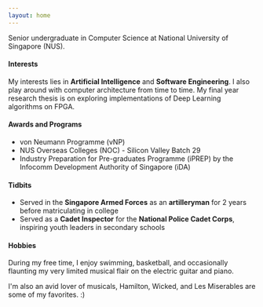 ```yaml
---
layout: home
---
```


Senior undergraduate in Computer Science at National University of Singapore
(NUS).

#### Interests

My interests lies in **Artificial Intelligence** and **Software Engineering**.
I also play around with computer architecture from time to time. My final year
research thesis is on exploring implementations of Deep Learning algorithms on
FPGA.

#### Awards and Programs

- von Neumann Programme (vNP)
- NUS Overseas Colleges (NOC) - Silicon Valley Batch 29
- Industry Preparation for Pre-graduates Programme (iPREP) by the Infocomm
Development Authority of Singapore (iDA)

#### Tidbits

- Served in the **Singapore Armed Forces** as an **artilleryman** for 2 years
before matriculating in college
- Served as a **Cadet Inspector** for the **National Police Cadet Corps**,
inspiring youth leaders in secondary schools

#### Hobbies

During my free time, I enjoy swimming, basketball, and occasionally flaunting
my very limited musical flair on the electric guitar and piano.

I'm also an avid lover of musicals, Hamilton, Wicked, and Les Miserables are
some of my favorites. :)
